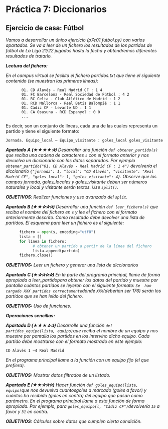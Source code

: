 # Práctica 7: Diccionarios

## Ejercicio de casa: Fútbol

*Vamos a desarrollar un único ejercicio (p7e01.futbol.py) con varios apartados. Se va a leer de un fichero los resultados de los partidos de fútbol de La Liga 21/22 jugados hasta la fecha y obtendremos diferentes resultados de tratarlo.*

*__Lectura del fichero:__*

*En el campus virtual se facilita el fichero partidos.txt que tiene el siguiente contenido (se muestran las primeras líneas):*
```
       01. CD Alavés - Real Madrid CF : 1 4
       01. FC Barcelona - Real Sociedad de Fútbol : 4 2
       01. RC Celta - Club Atlético de Madrid : 1 2
       01. RCD Mallorca - Real Betis Balompié : 1 1
       01. Cádiz CF - Levante UD : 1 1
       01. CA Osasuna - RCD Espanyol : 0 0
       ...
```
Es decir, son un conjunto de líneas, cada una de las cuales representa un partido y tiene el siguiente formato:

```
Jornada. Equipo_local – Equipo_visitante : goles_local goles_visitante
```

*__Apartado A (★★★★✰)__ Desarrollar una función `def obtener_partido(s)` que reciba una cadena de caracteres `s` con el formato anterior y nos devuelva un diccionario con los datos separados. Por ejemplo `obtener_partido("01. CD Alavés - Real Madrid CF : 1 4")` devolvería el diccionario `{"jornada": 1, "local": "CD Alavés", "visitante": "Real Madrid CF", "goles_local": 1, "goles_visitante": 4}`. Observe que los campos jornada, goles_locales y goles_visitante deben ser números naturales y local y visitante serán textos. Use `split()`.*

*__OBJETIVOS__: Realizar funciones y uso avanzado del `split`.*

*__Apartado B (★★✰✰✰)__ Desarrollar una función `def leer_fichero(s)` que reciba el nombre del fichero en `s` y lee el fichero con el formato anteriormente descrito. Como resultado debe devolver una lista de partidos. El esquema para leer un fichero es el siguiente:*

```python
      fichero = open(s, encoding="utf8")
      lista = []
      for línea in fichero:
            # obtener un partido a partir de la línea del fichero
            lista.append(partido)
      fichero.close()
```
*__OBJETIVOS:__ Leer un fichero y generar una lista de diccionarios*

*__Apartado C (★✰✰✰✰)__ En la parte del programa principal, llame de forma apropiada a leer_partidopara obtener los datos del partido  y  muestre  por  pantalla  cuántos  partidos  se  leyeron  con  el  siguiente  formato: `Se  han  cargado XXX partidos correctamente`donde `XXX`(deberían ser 176) serán los partidos que se han leído del fichero.*

*__OBJETIVOS:__ Uso de funciones.* 

*__Operaciones sencillas:__*

*__Apartado D (★★★✰✰)__ Desarrolle una función `def partidos_equipo(lista, equipo)`que reciba el nombre de un equipo y nos  muestre  por  pantalla  los  partidos  en  los  intervino  dicho  equipo. Cada  partido  debe  mostrarse  con  el  formato mostrado en este ejemplo:*
```
CD Alavés 1 –4 Real Madrid
```

*En el programa principal llame a la función con un equipo fijo (el que prefiera).*

*__OBJETIVOS:__ Mostrar datos filtrados de un listado.*

*__Apartado E (★★✰✰✰)__ Hacer función `def goles_equipo(lista, equipo)`que nos devuelva cuantosgoles a marcado (goles a favor) y cuántos ha recibido (goles en contra) del equipo que pasan como parámetro. En el programa principal llame a esta función de forma apropiada. Por ejemplo, para `goles_equipo(l, "Cádiz CF")`devolvería `15` a favor y `31` en contra.*

*__OBJETIVOS:__ Cálculos sobre datos que cumplen cierta condición.*

